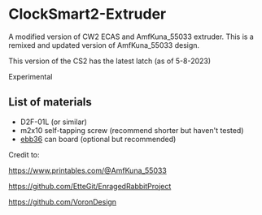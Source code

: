 # ClockSmart2-Extruder
A modified version of CW2 ECAS and AmfKuna_55033 extruder. This is a remixed and updated version of AmfKuna_55033 design.

This version of the CS2 has the latest latch (as of 5-8-2023)

Experimental

## List of materials
- D2F-01L (or similar)
- m2x10 self-tapping screw (recommend shorter but haven't tested)
- [ebb36](https://biqu.equipment/en-au/products/bigtreetech-ebb-36-42-can-bus-for-connecting-klipper-expansion-device?variant=39760665149538) can board (optional but recommended) 



Credit to:

https://www.printables.com/@AmfKuna_55033

https://github.com/EtteGit/EnragedRabbitProject

https://github.com/VoronDesign
